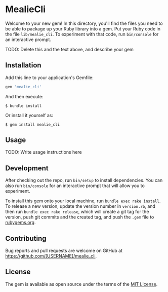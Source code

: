 # MealieCli

Welcome to your new gem! In this directory, you'll find the files you need to be able to package up your Ruby library into a gem. Put your Ruby code in the file `lib/mealie_cli`. To experiment with that code, run `bin/console` for an interactive prompt.

TODO: Delete this and the text above, and describe your gem

## Installation

Add this line to your application's Gemfile:

```ruby
gem 'mealie_cli'
```

And then execute:

    $ bundle install

Or install it yourself as:

    $ gem install mealie_cli

## Usage

TODO: Write usage instructions here

## Development

After checking out the repo, run `bin/setup` to install dependencies. You can also run `bin/console` for an interactive prompt that will allow you to experiment.

To install this gem onto your local machine, run `bundle exec rake install`. To release a new version, update the version number in `version.rb`, and then run `bundle exec rake release`, which will create a git tag for the version, push git commits and the created tag, and push the `.gem` file to [rubygems.org](https://rubygems.org).

## Contributing

Bug reports and pull requests are welcome on GitHub at https://github.com/[USERNAME]/mealie_cli.

## License

The gem is available as open source under the terms of the [MIT License](https://opensource.org/licenses/MIT).
